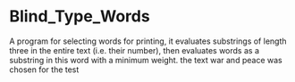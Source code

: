 # Blind_Type_Words

A program for selecting words for printing, it evaluates substrings of length three in the entire text (i.e. their number), then evaluates words as a substring in this word with a minimum weight. the text war and peace was chosen for the test
